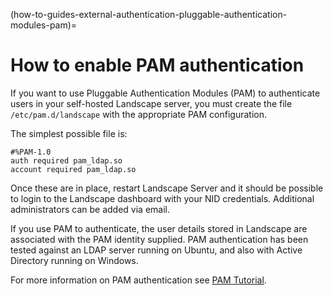 (how-to-guides-external-authentication-pluggable-authentication-modules-pam)=
# How to enable PAM authentication

If you want to use Pluggable Authentication Modules (PAM) to authenticate users in your self-hosted Landscape server, you must create the file `/etc/pam.d/landscape` with the appropriate PAM configuration.

The simplest possible file is:
```
#%PAM-1.0
auth required pam_ldap.so
account required pam_ldap.so
```

Once these are in place, restart Landscape Server and it should be possible to login to the Landscape dashboard with your NID credentials. Additional administrators can be added via email.

If you use PAM to authenticate, the user details stored in Landscape are associated with the PAM identity supplied. PAM authentication has been tested against an LDAP server running on Ubuntu, and also with Active Directory running on Windows.

For more information on PAM authentication see [PAM Tutorial](http://wpollock.com/AUnix2/PAM-Help.htm).

